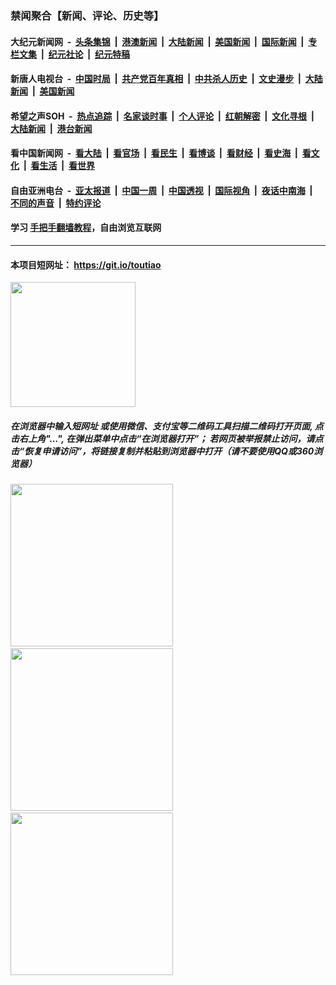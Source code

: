 ### 禁闻聚合【新闻、评论、历史等】

#### 大纪元新闻网 &nbsp;-&nbsp; [头条集锦](indexes/E头条集锦.md?t=02241501) &nbsp;|&nbsp; [港澳新闻](indexes/E港澳新闻.md?t=02241501)  &nbsp;|&nbsp; [大陆新闻](indexes/E大陆新闻.md?t=02241501) &nbsp;|&nbsp; [美国新闻](indexes/E美国新闻.md?t=02241501) &nbsp;|&nbsp; [国际新闻](indexes/E国际新闻.md?t=02241501) &nbsp;|&nbsp; [专栏文集](indexes/E专栏文集.md?t=02241501) &nbsp;|&nbsp; [纪元社论](indexes/E纪元社论.md?t=02241501) &nbsp;|&nbsp; [纪元特稿](indexes/E纪元特稿.md?t=02241501) 

#### 新唐人电视台 &nbsp;-&nbsp; [中国时局](indexes/N中国时局.md?t=02241501) &nbsp;|&nbsp; [共产党百年真相](indexes/N共产党百年真相.md?t=02241501) &nbsp;|&nbsp; [中共杀人历史](indexes/N中共杀人历史.md?t=02241501) &nbsp;|&nbsp; [文史漫步](indexes/N文史漫步.md?t=02241501) &nbsp;|&nbsp; [大陆新闻](indexes/N大陆新闻.md?t=02241501) &nbsp;|&nbsp; [美国新闻](indexes/N美国新闻.md?t=02241501)

#### 希望之声SOH &nbsp;-&nbsp; [热点追踪](indexes/H热点追踪.md?t=02241501) &nbsp;|&nbsp; [名家谈时事](indexes/H名家谈时事.md?t=02241501) &nbsp;|&nbsp; [个人评论](indexes/H个人评论.md?t=02241501)  &nbsp;|&nbsp; [红朝解密](indexes/H红朝解密.md?t=02241501) &nbsp;|&nbsp; [文化寻根](indexes/H文化寻根.md?t=02241501) &nbsp;|&nbsp; [大陆新闻](indexes/H大陆新闻.md?t=02241501) &nbsp;|&nbsp; [港台新闻](indexes/H港台新闻.md?t=02241501)

#### 看中国新闻网 &nbsp;-&nbsp; [看大陆](indexes/S看大陆.md?t=02241501) &nbsp;|&nbsp; [看官场](indexes/S看官场.md?t=02241501) &nbsp;|&nbsp; [看民生](indexes/S看民生.md?t=02241501)  &nbsp;|&nbsp; [看博谈](indexes/S看博谈.md?t=02241501) &nbsp;|&nbsp; [看财经](indexes/S看财经.md?t=02241501) &nbsp;|&nbsp; [看史海](indexes/S看史海.md?t=02241501) &nbsp;|&nbsp; [看文化](indexes/S看文化.md?t=02241501) &nbsp;|&nbsp; [看生活](indexes/S看生活.md?t=02241501) &nbsp;|&nbsp; [看世界](indexes/S看世界.md?t=02241501)

#### 自由亚洲电台 &nbsp;-&nbsp; [亚太报道](indexes/R亚太报道.md?t=02241501) &nbsp;|&nbsp; [中国一周](indexes/R中国一周.md?t=02241501) &nbsp;|&nbsp; [中国透视](indexes/R中国透视.md?t=02241501)  &nbsp;|&nbsp; [国际视角](indexes/R国际视角.md?t=02241501) &nbsp;|&nbsp; [夜话中南海](indexes/R夜话中南海.md?t=02241501) &nbsp;|&nbsp; [不同的声音](indexes/R不同的声音.md?t=02241501) &nbsp;|&nbsp; [特约评论](indexes/R特约评论.md?t=02241501)

#### 学习 [手把手翻墙教程](https://github.com/gfw-breaker/guides/wiki)，自由浏览互联网

----

#### 本项目短网址： https://git.io/toutiao
<img src="https://raw.githubusercontent.com/gfw-breaker/banned-news/master/scripts/img/qr.png" width="200px"/>  

##### 在浏览器中输入短网址 或使用微信、支付宝等二维码工具扫描二维码打开页面, 点击右上角"...", 在弹出菜单中点击“在浏览器打开”； 若网页被举报禁止访问，请点击“恢复申请访问”，将链接复制并粘贴到浏览器中打开（请不要使用QQ或360浏览器）

<img src="https://raw.githubusercontent.com/gfw-breaker/banned-news/master/scripts/img/1.png" width="260px"/> &nbsp; <img src="https://raw.githubusercontent.com/gfw-breaker/banned-news/master/scripts/img/2.png" width="260px"/> &nbsp; <img src="https://raw.githubusercontent.com/gfw-breaker/banned-news/master/scripts/img/3.png" width="260px"/>
